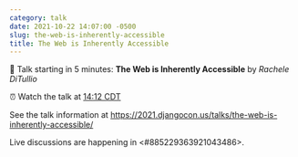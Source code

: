 ```yaml
---
category: talk
date: 2021-10-22 14:07:00 -0500
slug: the-web-is-inherently-accessible
title: The Web is Inherently Accessible
---
```


:tada: Talk starting in 5 minutes: **The Web is Inherently Accessible** by *Rachele DiTullio*

:alarm_clock: Watch the talk at [14:12 CDT](https://time.is/compare/0212PM_22_October_2021_in_Chicago)

See the talk information at https://2021.djangocon.us/talks/the-web-is-inherently-accessible/

Live discussions are happening in <#885229363921043486>.